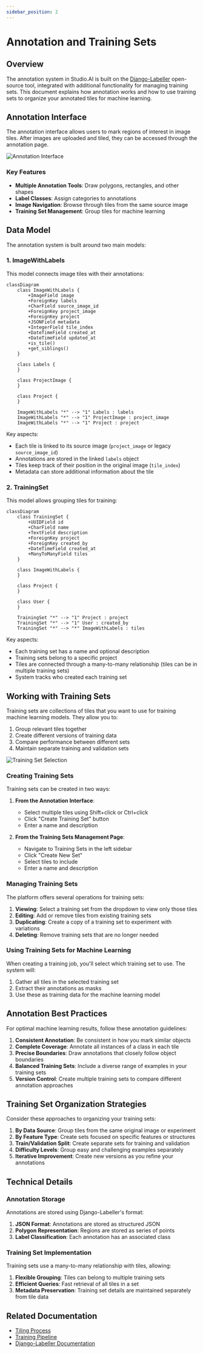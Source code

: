 ```yaml
---
sidebar_position: 2
---
```

# Annotation and Training Sets

## Overview

The annotation system in Studio.AI is built on the [Django-Labeller](https://github.com/Britefury/django-labeller) open-source tool, integrated with additional functionality for managing training sets. This document explains how annotation works and how to use training sets to organize your annotated tiles for machine learning.

## Annotation Interface

The annotation interface allows users to mark regions of interest in image tiles. After images are uploaded and tiled, they can be accessed through the annotation page.

![Annotation Interface](./img/annotation.png)

### Key Features

- **Multiple Annotation Tools**: Draw polygons, rectangles, and other shapes
- **Label Classes**: Assign categories to annotations
- **Image Navigation**: Browse through tiles from the same source image
- **Training Set Management**: Group tiles for machine learning

## Data Model

The annotation system is built around two main models:

### 1. ImageWithLabels

This model connects image tiles with their annotations:

```mermaid
classDiagram
    class ImageWithLabels {
        +ImageField image
        +ForeignKey labels
        +CharField source_image_id
        +ForeignKey project_image
        +ForeignKey project
        +JSONField metadata
        +IntegerField tile_index
        +DateTimeField created_at
        +DateTimeField updated_at
        +is_tile()
        +get_siblings()
    }

    class Labels {
    }

    class ProjectImage {
    }

    class Project {
    }

    ImageWithLabels "*" --> "1" Labels : labels
    ImageWithLabels "*" --> "1" ProjectImage : project_image
    ImageWithLabels "*" --> "1" Project : project
```

Key aspects:
- Each tile is linked to its source image (`project_image` or legacy `source_image_id`)
- Annotations are stored in the linked `labels` object
- Tiles keep track of their position in the original image (`tile_index`)
- Metadata can store additional information about the tile

### 2. TrainingSet

This model allows grouping tiles for training:

```mermaid
classDiagram
    class TrainingSet {
        +UUIDField id
        +CharField name
        +TextField description
        +ForeignKey project
        +ForeignKey created_by
        +DateTimeField created_at
        +ManyToManyField tiles
    }
    
    class ImageWithLabels {
    }
    
    class Project {
    }
    
    class User {
    }
    
    TrainingSet "*" --> "1" Project : project
    TrainingSet "*" --> "1" User : created_by
    TrainingSet "*" --> "*" ImageWithLabels : tiles
```

Key aspects:
- Each training set has a name and optional description
- Training sets belong to a specific project
- Tiles are connected through a many-to-many relationship (tiles can be in multiple training sets)
- System tracks who created each training set

## Working with Training Sets

Training sets are collections of tiles that you want to use for training machine learning models. They allow you to:

1. Group relevant tiles together
2. Create different versions of training data
3. Compare performance between different sets
4. Maintain separate training and validation sets

![Training Set Selection](./img/django-labeller.png)

### Creating Training Sets

Training sets can be created in two ways:

1. **From the Annotation Interface**:
   - Select multiple tiles using Shift+click or Ctrl+click
   - Click "Create Training Set" button
   - Enter a name and description
   
2. **From the Training Sets Management Page**:
   - Navigate to Training Sets in the left sidebar
   - Click "Create New Set"
   - Select tiles to include
   - Enter a name and description

### Managing Training Sets

The platform offers several operations for training sets:

1. **Viewing**: Select a training set from the dropdown to view only those tiles
2. **Editing**: Add or remove tiles from existing training sets
3. **Duplicating**: Create a copy of a training set to experiment with variations
4. **Deleting**: Remove training sets that are no longer needed

### Using Training Sets for Machine Learning

When creating a training job, you'll select which training set to use. The system will:

1. Gather all tiles in the selected training set
2. Extract their annotations as masks
3. Use these as training data for the machine learning model

## Annotation Best Practices

For optimal machine learning results, follow these annotation guidelines:

1. **Consistent Annotation**: Be consistent in how you mark similar objects
2. **Complete Coverage**: Annotate all instances of a class in each tile
3. **Precise Boundaries**: Draw annotations that closely follow object boundaries
4. **Balanced Training Sets**: Include a diverse range of examples in your training sets
5. **Version Control**: Create multiple training sets to compare different annotation approaches

## Training Set Organization Strategies

Consider these approaches to organizing your training sets:

1. **By Data Source**: Group tiles from the same original image or experiment
2. **By Feature Type**: Create sets focused on specific features or structures
3. **Train/Validation Split**: Create separate sets for training and validation
4. **Difficulty Levels**: Group easy and challenging examples separately
5. **Iterative Improvement**: Create new versions as you refine your annotations

## Technical Details

### Annotation Storage

Annotations are stored using Django-Labeller's format:

1. **JSON Format**: Annotations are stored as structured JSON
2. **Polygon Representation**: Regions are stored as series of points
3. **Label Classification**: Each annotation has an associated class

### Training Set Implementation

Training sets use a many-to-many relationship with tiles, allowing:

1. **Flexible Grouping**: Tiles can belong to multiple training sets
2. **Efficient Queries**: Fast retrieval of all tiles in a set
3. **Metadata Preservation**: Training set details are maintained separately from tile data

## Related Documentation

- [Tiling Process](tiling)
- [Training Pipeline](training)
- [Django-Labeller Documentation](https://github.com/Britefury/django-labeller)